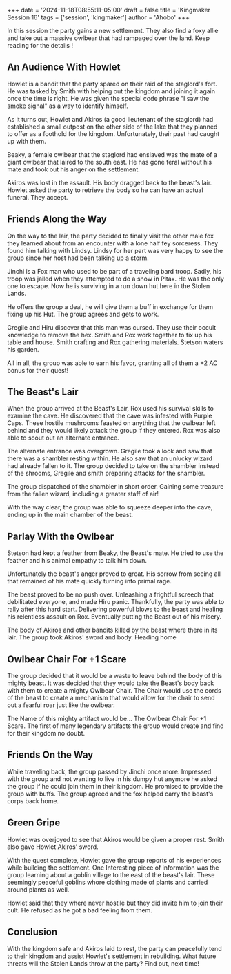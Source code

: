 +++
date = '2024-11-18T08:55:11-05:00'
draft = false
title = 'Kingmaker Session 16'
tags = ['session', 'kingmaker']
author = 'Ahobo'
+++

In this session the party gains a new settlement. They also find a foxy allie and take out a massive
owlbear that had rampaged over the land. Keep reading for the details !

## An Audience With Howlet

Howlet is a bandit that the party spared on their raid of the staglord's fort. He was tasked by Smith with helping
out the kingdom and joining it again once the time is right. He was given the special code phrase "I saw the smoke
signal" as a way to identify himself.

As it turns out, Howlet and Akiros (a good lieutenant of the staglord) had established a small outpost on the other side
of the lake that they planned to offer as a foothold for the kingdom. Unfortunately, their past had caught up with them.

Beaky, a female owlbear that the staglord had enslaved was the mate of a giant owlbear that laired to the south
east. He has gone feral without his mate and took out his anger on the settlement.

Akiros was lost in the assault. His body dragged back to the beast's lair. Howlet asked the party to retrieve the body
so he can have an actual funeral. They accept.

## Friends Along the Way

On the way to the lair, the party decided to finally visit the other male fox they learned about from an encounter with
a lone half fey sorceress. They found him talking with Lindsy. Lindsy for her part was very happy to see the group since
her host had been talking up a storm.

Jinchi is a Fox man who used to be part of a traveling bard troop. Sadly, his troop was jailed when they attempted to do
a show in Pitax. He was the only one to escape. Now he is surviving in a run down hut here in the Stolen Lands.

He offers the group a deal, he will give them a buff in exchange for them fixing up his Hut. The group agrees and gets to work.

Gregile and Hiru discover that this man was cursed. They use their occult knowledge to remove the hex. Smith and Rox work together to
fix up his table and house. Smith crafting and Rox gathering materials. Stetson waters his garden.

All in all, the group was able to earn his favor, granting all of them a +2 AC bonus for their quest!

## The Beast's Lair

When the group arrived at the Beast's Lair, Rox used his survival skills to examine the cave. He discovered that the cave
was infested with Purple Caps. These hostile mushrooms feasted on anything that the owlbear left behind and they
would likely attack the group if they entered. Rox was also able to scout out an alternate entrance. 

The alternate entrance was overgrown. Gregile took a look and saw that there was a shambler resting within. He also
saw that an unlucky wizard had already fallen to it. The group decided to take on the shambler instead of the shrooms,
Gregile and smith preparing attacks for the shambler.

The group dispatched of the shambler in short order. Gaining some treasure from the fallen wizard, including a greater
staff of air!

With the way clear, the group was able to squeeze deeper into the cave, ending up in the main chamber of the beast.

## Parlay With the Owlbear

Stetson had kept a feather from Beaky, the Beast's mate. He tried to use the feather and his animal empathy to
talk him down.

Unfortunately the beast's anger proved to great. His sorrow from seeing all that remained of his mate quickly turning
into primal rage.

The beast proved to be no push over. Unleashing a frightful screech that debilitated everyone, and made Hiru panic.
Thankfully, the party was able to rally after this hard start. Delivering powerful blows to the beast and healing his
relentless assault on Rox. Eventually putting the Beast out of his misery. 

The body of Akiros and other bandits killed by the beast where there in its lair. The group took Akiros' sword and
body. Heading home

## Owlbear Chair For +1 Scare

The group decided that it would be a waste to leave behind the body of this mighty beast. It was decided that they would
take the Beast's body back with them to create a mighty Owlbear Chair. The Chair would use the cords of the beast to
create a mechanism that would allow for the chair to send out a fearful roar just like the owlbear.

The Name of this mighty artifact would be... The Owlbear Chair For +1 Scare. The first of many legendary artifacts the group
would create and find for their kingdom no doubt.

## Friends On the Way

While traveling back, the group passed by Jinchi once more. Impressed with the group and not wanting to live in his dumpy hut
anymore he asked the group if he could join them in their kingdom. He promised to provide the group with buffs. The group agreed
and the fox helped carry the beast's corps back home.

## Green Gripe

Howlet was overjoyed to see that Akiros would be given a proper rest. Smith also gave Howlet Akiros' sword.

With the quest complete, Howlet gave the group reports of his experiences while building the settlement. One
Interesting piece of information was the group learning about a goblin village to the east of the beast's lair.
These seemingly peaceful goblins whore clothing made of plants and carried around plants as well.

Howlet said that they where never hostile but they did invite him to join their cult. He refused as he got a bad
feeling from them.

## Conclusion

With the kingdom safe and Akiros laid to rest, the party can peacefully tend to their kingdom and assist
Howlet's settlement in rebuilding. What future threats will the Stolen Lands throw at the party? Find out,
next time!
